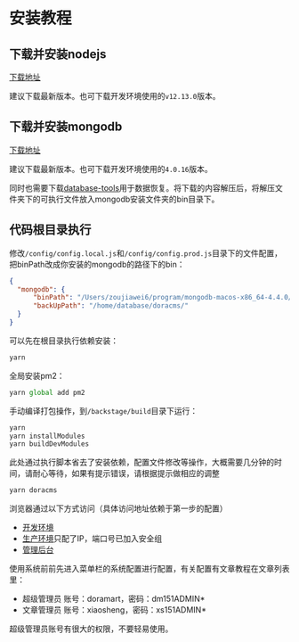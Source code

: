 # 安装教程

## 下载并安装nodejs

[下载地址](https://nodejs.org/zh-cn/download/)

建议下载最新版本。也可下载开发环境使用的`v12.13.0`版本。

## 下载并安装mongodb

[下载地址](https://www.mongodb.com/try/download/community)

建议下载最新版本。也可下载开发环境使用的`4.0.16`版本。

同时也需要下载[database-tools](https://www.mongodb.com/try/download/database-tools)用于数据恢复。将下载的内容解压后，将解压文件夹下的可执行文件放入mongodb安装文件夹的bin目录下。

## 代码根目录执行

修改`/config/config.local.js`和`/config/config.prod.js`目录下的文件配置，把binPath改成你安装的mongodb的路径下的bin：

```json
{
  "mongodb": {
      "binPath": "/Users/zoujiawei6/program/mongodb-macos-x86_64-4.4.0/bin/",
      "backUpPath": "/home/database/doracms/"
  }
}
```

可以先在根目录执行依赖安装：

```javascript
yarn
```

全局安装pm2：

```javascript
yarn global add pm2
```

手动编译打包操作，到`/backstage/build`目录下运行：

```javascript
yarn
yarn installModules
yarn buildDevModules
```

此处通过执行脚本省去了安装依赖，配置文件修改等操作，大概需要几分钟的时间，请耐心等待，如果有提示错误，请根据提示做相应的调整

```javascript
yarn doracms
```

浏览器通过以下方式访问（具体访问地址依赖于第一步的配置）

* [开发环境](http://127.0.0.1:8080)
* [生产环境](http://你的ip:8080)只配了IP，端口号已加入安全组
* [管理后台](http://127.0.0.1:8080/dr-admin)

使用系统前前先进入菜单栏的系统配置进行配置，有关配置有文章教程在文章列表里：

* 超级管理员 账号：doramart，密码：dm151ADMIN*
* 文章管理员 账号：xiaosheng，密码：xs151ADMIN*

超级管理员账号有很大的权限，不要轻易使用。
